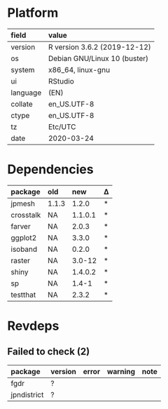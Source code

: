# Platform

|field    |value                        |
|:--------|:----------------------------|
|version  |R version 3.6.2 (2019-12-12) |
|os       |Debian GNU/Linux 10 (buster) |
|system   |x86_64, linux-gnu            |
|ui       |RStudio                      |
|language |(EN)                         |
|collate  |en_US.UTF-8                  |
|ctype    |en_US.UTF-8                  |
|tz       |Etc/UTC                      |
|date     |2020-03-24                   |

# Dependencies

|package   |old   |new     |Δ  |
|:---------|:-----|:-------|:--|
|jpmesh    |1.1.3 |1.2.0   |*  |
|crosstalk |NA    |1.1.0.1 |*  |
|farver    |NA    |2.0.3   |*  |
|ggplot2   |NA    |3.3.0   |*  |
|isoband   |NA    |0.2.0   |*  |
|raster    |NA    |3.0-12  |*  |
|shiny     |NA    |1.4.0.2 |*  |
|sp        |NA    |1.4-1   |*  |
|testthat  |NA    |2.3.2   |*  |

# Revdeps

## Failed to check (2)

|package     |version |error |warning |note |
|:-----------|:-------|:-----|:-------|:----|
|fgdr        |?       |      |        |     |
|jpndistrict |?       |      |        |     |

